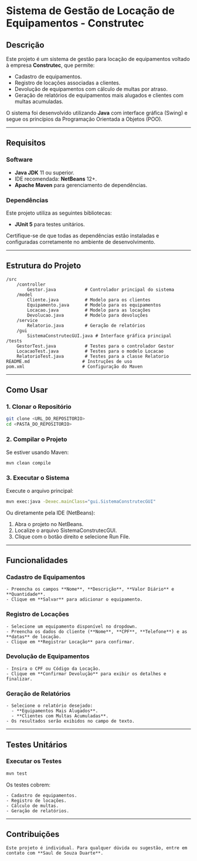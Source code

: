 # **Sistema de Gestão de Locação de Equipamentos - Construtec**

## **Descrição**
Este projeto é um sistema de gestão para locação de equipamentos voltado à empresa **Construtec**, que permite:
- Cadastro de equipamentos.
- Registro de locações associadas a clientes.
- Devolução de equipamentos com cálculo de multas por atraso.
- Geração de relatórios de equipamentos mais alugados e clientes com multas acumuladas.

O sistema foi desenvolvido utilizando **Java** com interface gráfica (Swing) e segue os princípios da Programação Orientada a Objetos (POO). 

---

## **Requisitos**

### **Software**
- **Java JDK** 11 ou superior.
- IDE recomendada: **NetBeans** 12+.
- **Apache Maven** para gerenciamento de dependências.

### **Dependências**
Este projeto utiliza as seguintes bibliotecas:
- **JUnit 5** para testes unitários.

Certifique-se de que todas as dependências estão instaladas e configuradas corretamente no ambiente de desenvolvimento.

---

## **Estrutura do Projeto**

```plaintext
/src
    /controller
        Gestor.java           # Controlador principal do sistema
    /model
        Cliente.java          # Modelo para os clientes
        Equipamento.java      # Modelo para os equipamentos
        Locacao.java          # Modelo para as locações
        Devolucao.java        # Modelo para devoluções
    /service
        Relatorio.java        # Geração de relatórios
    /gui
        SistemaConstrutecGUI.java # Interface gráfica principal
/tests
    GestorTest.java           # Testes para o controlador Gestor
    LocacaoTest.java          # Testes para o modelo Locacao
    RelatorioTest.java        # Testes para a classe Relatorio
README.md                    # Instruções de uso
pom.xml                      # Configuração do Maven
```

---

## **Como Usar**

### **1. Clonar o Repositório**

```bash
git clone <URL_DO_REPOSITORIO>
cd <PASTA_DO_REPOSITORIO>
```

### **2. Compilar o Projeto**

Se estiver usando Maven:

```bash
mvn clean compile
```

### **3. Executar o Sistema**

Execute o arquivo principal:

```bash
mvn exec:java -Dexec.mainClass="gui.SistemaConstrutecGUI"
```

Ou diretamente pela IDE (NetBeans):

1. Abra o projeto no NetBeans.
2. Localize o arquivo SistemaConstrutecGUI.
3. Clique com o botão direito e selecione Run File.

---

## **Funcionalidades**

### **Cadastro de Equipamentos**

```plaintext
- Preencha os campos **Nome**, **Descrição**, **Valor Diário** e **Quantidade**.
- Clique em **Salvar** para adicionar o equipamento.
```

### **Registro de Locações**

```plaintext
- Selecione um equipamento disponível no dropdown.
- Preencha os dados do cliente (**Nome**, **CPF**, **Telefone**) e as **datas** de locação.
- Clique em **Registrar Locação** para confirmar.
```

### **Devolução de Equipamentos**

```plaintext
- Insira o CPF ou Código da Locação.
- Clique em **Confirmar Devolução** para exibir os detalhes e finalizar.
```

### **Geração de Relatórios**

```plaintext
- Selecione o relatório desejado:
  - **Equipamentos Mais Alugados**.
  - **Clientes com Multas Acumuladas**.
- Os resultados serão exibidos no campo de texto.
```

---

## **Testes Unitários**

### **Executar os Testes**

```bash
mvn test
```

Os testes cobrem:

```plaintext
- Cadastro de equipamentos.
- Registro de locações.
- Cálculo de multas.
- Geração de relatórios.
```

---

## **Contribuições**

```plaintext
Este projeto é individual. Para qualquer dúvida ou sugestão, entre em contato com **Saul de Souza Duarte**.
```